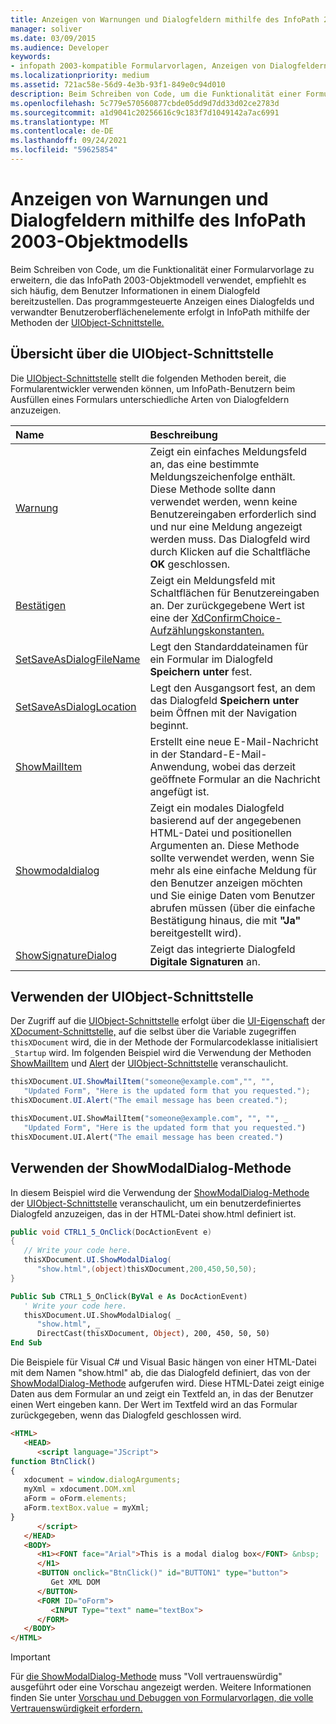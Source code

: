 ```yaml
---
title: Anzeigen von Warnungen und Dialogfeldern mithilfe des InfoPath 2003-Objektmodells
manager: soliver
ms.date: 03/09/2015
ms.audience: Developer
keywords:
- infopath 2003-kompatible Formularvorlagen, Anzeigen von Dialogfeldern, Formularvorlagen [InfoPath 2007], Anzeigen von Dialogfeldern, Warnungen, Anzeigen in InfoPath 2003-kompatiblen Formularvorlagen, Dialogfeldern, Anzeigen in InfoPath 2003-kompatiblen Formularvorlagen, InfoPath 2003-kompatible Formularvorlagen, Anzeigen von Warnungen
ms.localizationpriority: medium
ms.assetid: 721ac58e-56d9-4e3b-93f1-849e0c94d010
description: Beim Schreiben von Code, um die Funktionalität einer Formularvorlage zu erweitern, die das InfoPath 2003-Objektmodell verwendet, empfiehlt es sich häufig, dem Benutzer Informationen in einem Dialogfeld bereitzustellen.
ms.openlocfilehash: 5c779e570560877cbde05dd9d7dd33d02ce2783d
ms.sourcegitcommit: a1d9041c20256616c9c183f7d1049142a7ac6991
ms.translationtype: MT
ms.contentlocale: de-DE
ms.lasthandoff: 09/24/2021
ms.locfileid: "59625854"
---
```

# <a name="display-alerts-and-dialog-boxes-using-the-infopath-2003-object-model"></a>Anzeigen von Warnungen und Dialogfeldern mithilfe des InfoPath 2003-Objektmodells

Beim Schreiben von Code, um die Funktionalität einer Formularvorlage zu erweitern, die das InfoPath 2003-Objektmodell verwendet, empfiehlt es sich häufig, dem Benutzer Informationen in einem Dialogfeld bereitzustellen. Das programmgesteuerte Anzeigen eines Dialogfelds und verwandter Benutzeroberflächenelemente erfolgt in InfoPath mithilfe der Methoden der [UIObject-Schnittstelle.](https://msdn.microsoft.com/library/Microsoft.Office.Interop.InfoPath.SemiTrust.UIObject.aspx) 
  
## <a name="overview-of-the-uiobject-interface"></a>Übersicht über die UIObject-Schnittstelle

Die [UIObject-Schnittstelle](https://msdn.microsoft.com/library/Microsoft.Office.Interop.InfoPath.SemiTrust.UIObject.aspx) stellt die folgenden Methoden bereit, die Formularentwickler verwenden können, um InfoPath-Benutzern beim Ausfüllen eines Formulars unterschiedliche Arten von Dialogfeldern anzuzeigen. 
  
|Name|Beschreibung|
|:-----|:-----|
|[Warnung](https://msdn.microsoft.com/library/Microsoft.Office.Interop.InfoPath.SemiTrust.UI2.Alert.aspx) <br/> |Zeigt ein einfaches Meldungsfeld an, das eine bestimmte Meldungszeichenfolge enthält. Diese Methode sollte dann verwendet werden, wenn keine Benutzereingaben erforderlich sind und nur eine Meldung angezeigt werden muss. Das Dialogfeld wird durch Klicken auf die Schaltfläche **OK** geschlossen.<br/> |
|[Bestätigen](https://msdn.microsoft.com/library/Microsoft.Office.Interop.InfoPath.SemiTrust.UI2.Confirm.aspx) <br/> |Zeigt ein Meldungsfeld mit Schaltflächen für Benutzereingaben an. Der zurückgegebene Wert ist eine der [XdConfirmChoice-Aufzählungskonstanten.](https://msdn.microsoft.com/library/Microsoft.Office.Interop.InfoPath.SemiTrust.XdConfirmChoice.aspx)  <br/> |
|[SetSaveAsDialogFileName](https://msdn.microsoft.com/library/Microsoft.Office.Interop.InfoPath.SemiTrust.UI2.SetSaveAsDialogFileName.aspx) <br/> |Legt den Standarddateinamen für ein Formular im Dialogfeld **Speichern unter** fest.  <br/> |
|[SetSaveAsDialogLocation](https://msdn.microsoft.com/library/Microsoft.Office.Interop.InfoPath.SemiTrust.UI2.SetSaveAsDialogLocation.aspx) <br/> |Legt den Ausgangsort fest, an dem das Dialogfeld **Speichern unter** beim Öffnen mit der Navigation beginnt.  <br/> |
|[ShowMailItem](https://msdn.microsoft.com/library/Microsoft.Office.Interop.InfoPath.SemiTrust.UI2.ShowMailItem.aspx) <br/> |Erstellt eine neue E-Mail-Nachricht in der Standard-E-Mail-Anwendung, wobei das derzeit geöffnete Formular an die Nachricht angefügt ist.  <br/> |
|[Showmodaldialog](https://msdn.microsoft.com/library/Microsoft.Office.Interop.InfoPath.SemiTrust.UI2.ShowModalDialog.aspx) <br/> |Zeigt ein modales Dialogfeld basierend auf der angegebenen HTML-Datei und positionellen Argumenten an. Diese Methode sollte verwendet werden, wenn Sie mehr als eine einfache Meldung für den Benutzer anzeigen möchten und Sie einige Daten vom Benutzer abrufen müssen (über die einfache Bestätigung hinaus, die mit **"Ja"** bereitgestellt wird). | **Nein** | **Schaltflächen** abbrechen, die von der **Confirm-Methode** angezeigt werden).  <br/> |
|[ShowSignatureDialog](https://msdn.microsoft.com/library/Microsoft.Office.Interop.InfoPath.SemiTrust.UI2.ShowSignatureDialog.aspx) <br/> |Zeigt das integrierte Dialogfeld **Digitale Signaturen** an.  <br/> |
   
## <a name="using-the-uiobject-interface"></a>Verwenden der UIObject-Schnittstelle

Der Zugriff auf die [UIObject-Schnittstelle](https://msdn.microsoft.com/library/Microsoft.Office.Interop.InfoPath.SemiTrust.UIObject.aspx) erfolgt über die [UI-Eigenschaft](https://msdn.microsoft.com/library/Microsoft.Office.Interop.InfoPath.SemiTrust._XDocument2.UI.aspx) der [XDocument-Schnittstelle,](https://msdn.microsoft.com/library/Microsoft.Office.Interop.InfoPath.SemiTrust.XDocument.aspx) auf die selbst über die Variable zugegriffen  `thisXDocument` wird, die in der Methode der Formularcodeklasse initialisiert  `_Startup` wird. Im folgenden Beispiel wird die Verwendung der Methoden [ShowMailItem](https://msdn.microsoft.com/library/Microsoft.Office.Interop.InfoPath.SemiTrust.UI2.ShowMailItem.aspx) und [Alert](https://msdn.microsoft.com/library/Microsoft.Office.Interop.InfoPath.SemiTrust.UI2.Alert.aspx) der [UIObject-Schnittstelle](https://msdn.microsoft.com/library/Microsoft.Office.Interop.InfoPath.SemiTrust.UIObject.aspx) veranschaulicht. 
  
```cs
thisXDocument.UI.ShowMailItem("someone@example.com","", "", 
   "Updated Form", "Here is the updated form that you requested.");
thisXDocument.UI.Alert("The email message has been created.");
```

```vb
thisXDocument.UI.ShowMailItem("someone@example.com", "", "", _
   "Updated Form", "Here is the updated form that you requested.")
thisXDocument.UI.Alert("The email message has been created.")
```

## <a name="using-the-showmodaldialog-method"></a>Verwenden der ShowModalDialog-Methode

In diesem Beispiel wird die Verwendung der [ShowModalDialog-Methode](https://msdn.microsoft.com/library/Microsoft.Office.Interop.InfoPath.SemiTrust.UI2.ShowModalDialog.aspx) der [UIObject-Schnittstelle](https://msdn.microsoft.com/library/Microsoft.Office.Interop.InfoPath.SemiTrust.UIObject.aspx) veranschaulicht, um ein benutzerdefiniertes Dialogfeld anzuzeigen, das in der HTML-Datei show.html definiert ist. 
  
```cs
public void CTRL1_5_OnClick(DocActionEvent e)
{
   // Write your code here.
   thisXDocument.UI.ShowModalDialog(
      "show.html",(object)thisXDocument,200,450,50,50);
}
```

```vb
Public Sub CTRL1_5_OnClick(ByVal e As DocActionEvent)
   ' Write your code here.
   thisXDocument.UI.ShowModalDialog( _
      "show.html", _
      DirectCast(thisXDocument, Object), 200, 450, 50, 50)
End Sub

```

Die Beispiele für Visual C# und Visual Basic hängen von einer HTML-Datei mit dem Namen "show.html" ab, die das Dialogfeld definiert, das von der [ShowModalDialog-Methode](https://msdn.microsoft.com/library/Microsoft.Office.Interop.InfoPath.SemiTrust.UI2.ShowModalDialog.aspx) aufgerufen wird. Diese HTML-Datei zeigt einige Daten aus dem Formular an und zeigt ein Textfeld an, in das der Benutzer einen Wert eingeben kann. Der Wert im Textfeld wird an das Formular zurückgegeben, wenn das Dialogfeld geschlossen wird. 
  
```html
<HTML>
   <HEAD>
      <script language="JScript">
function BtnClick()
{
   xdocument = window.dialogArguments;
   myXml = xdocument.DOM.xml
   aForm = oForm.elements;
   aForm.textBox.value = myXml;
}
      </script>
   </HEAD>
   <BODY>
      <H1><FONT face="Arial">This is a modal dialog box</FONT> &nbsp;
      </H1>
      <BUTTON onclick="BtnClick()" id="BUTTON1" type="button">
         Get XML DOM
      </BUTTON>
      <FORM ID="oForm">
         <INPUT Type="text" name="textBox">
      </FORM>
   </BODY>
</HTML>

```

> [!IMPORTANT]
> Für [die ShowModalDialog-Methode](https://msdn.microsoft.com/library/Microsoft.Office.Interop.InfoPath.SemiTrust.UI2.ShowModalDialog.aspx) muss "Voll vertrauenswürdig" ausgeführt oder eine Vorschau angezeigt werden. Weitere Informationen finden Sie unter [Vorschau und Debuggen von Formularvorlagen, die volle Vertrauenswürdigkeit erfordern.](how-to-preview-and-debug-form-templates-that-require-full-trust.md) 
  

